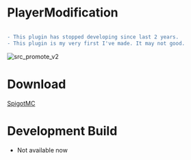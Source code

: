 # PlayerModification


```diff

- This plugin has stopped developing since last 2 years.
- This plugin is my very first I've made. It may not good.

```

![src_promote_v2](https://user-images.githubusercontent.com/88251253/161236541-b79d5415-72cd-4f1f-999b-ed8d9b398934.png)


# Download
[SpigotMC](https://www.spigotmc.org/resources/playermodification-modify-per-world-players-value-such-as-health-movement-speed-and-more.66451/)
# Development Build
- Not available now




